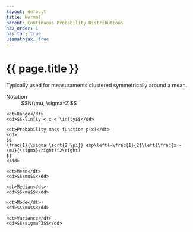 ```yaml
---
layout: default
title: Normal
parent: Continuous Probability Distributions
nav_order: 1
has_toc: true
usemathjax: true
---
```


# {{ page.title }}

Typically used for measuraments clustered symmetrically around a mean.

<dl>
    <dt>Notation</dt>
    <dd>$$N(\mu, \sigma^2)$$</dd>

    <dt>Range</dt>
    <dd>$$-\infty < x < \infty$$</dd>

    <dt>Probability mass function p(x)</dt>
    <dd>
    $$
    \frac{1}{\sigma \sqrt{2 \pi}} exp\left(-\frac{1}{2}\left(\frac{x - \mu}{\sigma}\right)^2\right)
    $$
    </dd>

    <dt>Mean</dt>
    <dd>$$\mu$$</dd>

    <dt>Median</dt>
    <dd>$$\mu$$</dd>

    <dt>Mode</dt>
    <dd>$$\mu$$</dd>

    <dt>Variance</dt>
    <dd>$$\sigma^2$$</dd>
</dl>